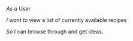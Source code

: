 *As a* User

*I want to* view a list of currently available recipes

*So* I can browse through and get ideas.
